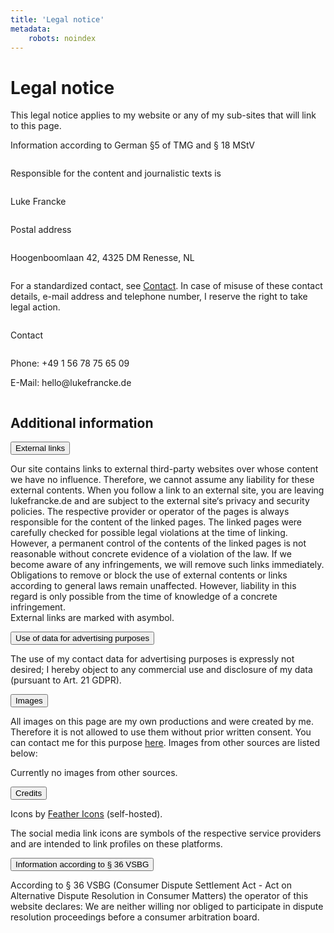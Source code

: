 ```yaml
---
title: 'Legal notice'
metadata:
    robots: noindex
---
```


<h1 class="page-title">Legal notice</h1>
<div class="bordered">
<p class="strong">This legal notice applies to my website or any of my sub-sites that will link to this page.</p>
</div>
<p class="grey">Information according to German §5 of TMG and § 18 MStV</p>
<div class="row">
<div class="column">
<p class="strong">Responsible for the content and journalistic texts is</p>
</div>
<div class="column">
<p>Luke Francke</p>
</div>
</div>
<div class="row">
<div class="column">
<p class="strong">Postal address</p>
</div>
<div class="column">
<p>Hoogenboomlaan 42, 4325 DM Renesse, NL</p>
</div>
</div>
<div class="row">
<p class="red-note">For a standardized contact, see <a href="/contact">Contact</a>. In case of misuse of these contact details, e-mail address and telephone number, I reserve the right to take legal action.</p>
<div class="column">
<p class="strong">Contact</p>
</div>
<div class="column">
<p>Phone: +49 1 56 78 75 65 09</p>
<p>E-Mail: hello@lukefrancke.de</p>
</div>
</div>
<div class="space"></div>
<h2>Additional information</h2>
<button class="collapsible">External links</button>
<div class="collapsible-content">
<p>Our site contains links to external third-party websites over whose content we have no influence. Therefore, we cannot assume any liability for these external contents. When you follow a link to an external site, you are leaving lukefrancke.de and are subject to the external site‘s privacy and security policies. The respective provider or operator of the pages is always responsible for the content of the linked pages. The linked pages were carefully checked for possible legal violations at the time of linking. However, a permanent control of the contents of the linked pages is not reasonable without concrete evidence of a violation of the law. If we become aware of any infringements, we will remove such links immediately. Obligations to remove or block the use of external contents or links according to general laws remain unaffected. However, liability in this regard is only possible from the time of knowledge of a concrete infringement.<br />External links are marked with a<span class="external-icon"></span>symbol.</p>
</div>
<button class="collapsible">Use of data for advertising purposes</button>
<div class="collapsible-content">
<p>The use of my contact data for advertising purposes is expressly not desired; I hereby object to any commercial use and disclosure of my data (pursuant to Art. 21 GDPR).</p>
</div>
<button class="collapsible">Images</button>
<div class="collapsible-content">
<p>All images on this page are my own productions and were created by me. Therefore it is not allowed to use them without prior written consent. You can contact me for this purpose <a href="/contact">here</a>. Images from other sources are listed below:</p>
<p class="italic grey">Currently no images from other sources.</p>
</div>
<button class="collapsible">Credits</button>
<div class="collapsible-content">
<p>Icons by <a href="https://feathericons.com/">Feather Icons</a><span class="external-icon"></span> (self-hosted).</p>
<p>The social media link icons are symbols of the respective service providers and are intended to link profiles on these platforms.</p>
</div>
<button class="collapsible">Information according to &sect; 36 VSBG</button>
<div class="collapsible-content">
<p>According to &sect; 36 VSBG (Consumer Dispute Settlement Act - Act on Alternative Dispute Resolution in Consumer Matters) the operator of this website declares: We are neither willing nor obliged to participate in dispute resolution proceedings before a consumer arbitration board.</p>
</div>
